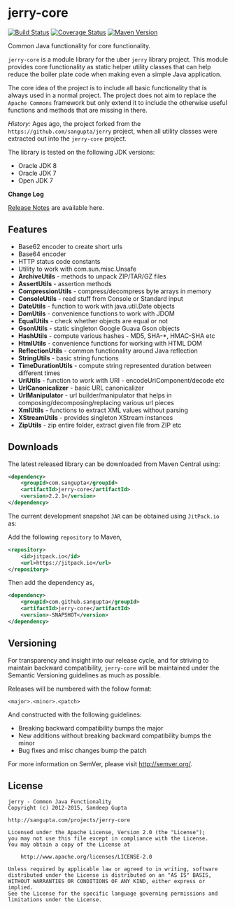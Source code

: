 jerry-core
==========

[![Build Status](https://travis-ci.org/sangupta/jerry-core.svg?branch=master)](https://travis-ci.org/sangupta/jerry-core)
[![Coverage Status](https://coveralls.io/repos/sangupta/jerry-core/badge.png)](https://coveralls.io/r/sangupta/jerry-core)
[![Maven Version](https://maven-badges.herokuapp.com/maven-central/com.sangupta/jerry-core/badge.svg)](https://maven-badges.herokuapp.com/maven-central/com.sangupta/jerry-core)

Common Java functionality for core functionality.

`jerry-core` is a module library for the uber `jerry` library project. This module provides core functionality 
as static helper utility classes that can help reduce the boiler plate code when making even a simple Java
application. 

The core idea of the project is to include all basic functionality that is always used in a normal project. The project
does not aim to replace the `Apache Commons` framework but only extend it to include the otherwise useful functions and
methods that are missing in there.

_History:_ Ages ago, the project forked from the `https://github.com/sangupta/jerry` project, when all utility classes were extracted
out into the `jerry-core` project.

The library is tested on the following JDK versions:

* Oracle JDK 8
* Oracle JDK 7
* Open JDK 7

**Change Log**

[Release Notes](https://github.com/sangupta/jerry-core/blob/master/RELEASE-NOTES.md) are available here.

Features
--------

* Base62 encoder to create short urls
* Base64 encoder
* HTTP status code constants
* Utility to work with com.sun.misc.Unsafe 
* **ArchiveUtils** - methods to unpack ZIP/TAR/GZ files
* **AssertUtils** - assertion methods
* **CompressionUtils** - compress/decompress byte arrays in memory
* **ConsoleUtils** - read stuff from Console or Standard input
* **DateUtils** - function to work with java.util.Date objects
* **DomUtils** - convenience functions to work with JDOM 
* **EqualUtils** - check whether objects are equal or not
* **GsonUtils** - static singleton Google Guava Gson objects 
* **HashUtils** - compute various hashes - MD5, SHA-*, HMAC-SHA etc
* **HtmlUtils** - convenience functions for working with HTML DOM
* **ReflectionUtils** - common functionality around Java reflection
* **StringUtils** - basic string functions
* **TimeDurationUtils** - compute string represented duration between different times
* **UriUtils** - function to work with URI - encodeUriComponent/decode etc
* **UrlCanonicalizer** - basic URL canonicalizer
* **UrlManipulator** - url builder/manipulator that helps in composing/decomposing/replacing various url pieces
* **XmlUtils** - functions to extract XML values without parsing
* **XStreamUtils** - provides singleton XStream instances
* **ZipUtils** - zip entire folder, extract given file from ZIP etc

Downloads
---------

The latest released library can be downloaded from Maven Central using:

```xml
<dependency>
    <groupId>com.sangupta</groupId>
    <artifactId>jerry-core</artifactId>
    <version>2.2.1</version>
</dependency>
```

The current development snapshot `JAR` can be obtained using `JitPack.io` as:

Add the following `repository` to Maven,

```xml
<repository>
	<id>jitpack.io</id>
	<url>https://jitpack.io</url>
</repository>
```

Then add the dependency as,

```xml
<dependency>
    <groupId>com.github.sangupta</groupId>
    <artifactId>jerry-core</artifactId>
    <version>-SNAPSHOT</version>
</dependency>
```

Versioning
----------

For transparency and insight into our release cycle, and for striving to maintain backward compatibility, 
`jerry-core` will be maintained under the Semantic Versioning guidelines as much as possible.

Releases will be numbered with the follow format:

`<major>.<minor>.<patch>`

And constructed with the following guidelines:

* Breaking backward compatibility bumps the major
* New additions without breaking backward compatibility bumps the minor
* Bug fixes and misc changes bump the patch

For more information on SemVer, please visit http://semver.org/.

License
-------
	
```
jerry - Common Java Functionality
Copyright (c) 2012-2015, Sandeep Gupta

http://sangupta.com/projects/jerry-core

Licensed under the Apache License, Version 2.0 (the "License");
you may not use this file except in compliance with the License.
You may obtain a copy of the License at

	http://www.apache.org/licenses/LICENSE-2.0

Unless required by applicable law or agreed to in writing, software
distributed under the License is distributed on an "AS IS" BASIS,
WITHOUT WARRANTIES OR CONDITIONS OF ANY KIND, either express or implied.
See the License for the specific language governing permissions and
limitations under the License.
```
